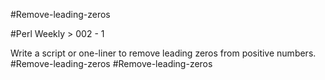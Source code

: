 #Remove-leading-zeros

#Perl Weekly > 002 - 1

Write a script or one-liner to remove leading zeros from positive numbers.
#Remove-leading-zeros
#Remove-leading-zeros
